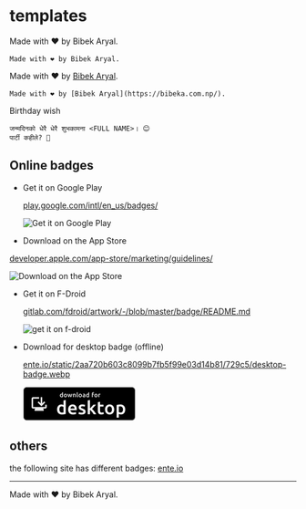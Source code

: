# templates

Made with ❤️ by Bibek Aryal.

```plaintext
Made with ❤️ by Bibek Aryal.
```

Made with ❤️ by [Bibek Aryal](https://bibeka.com.np/).

```plaintext
Made with ❤️ by [Bibek Aryal](https://bibeka.com.np/).
```

Birthday wish

```plaintext
जन्मदिनको धेरै धेरै शुभकामना <FULL NAME>। 😊
पार्टी कहीले? 🥳
```

## Online badges

- Get it on Google Play

  [play.google.com/intl/en_us/badges/](https://play.google.com/intl/en_us/badges/)

  ![Get it on Google Play](https://play.google.com/intl/en_us/badges/static/images/badges/en_badge_web_generic.png)

- Download on the App Store

[developer.apple.com/app-store/marketing/guidelines/](https://developer.apple.com/app-store/marketing/guidelines/)

![Download on the App Store](https://developer.apple.com/app-store/marketing/guidelines/images/badge-example-preferred.png)

- Get it on F-Droid

  [gitlab.com/fdroid/artwork/-/blob/master/badge/README.md](https://gitlab.com/fdroid/artwork/-/blob/master/badge/README.md)

  ![get it on f-droid](https://user-content.gitlab-static.net/0cdd89e5cc347206465251782615ab91f99a542d/68747470733a2f2f6664726f69642e6769746c61622e696f2f617274776f726b2f62616467652f6765742d69742d6f6e2e706e67)

- Download for desktop badge (offline)

  [ente.io/static/2aa720b603c8099b7fb5f99e03d14b81/729c5/desktop-badge.webp](https://ente.io/static/2aa720b603c8099b7fb5f99e03d14b81/729c5/desktop-badge.webp)

  ![download for desktop badge](/desktop-badge.webp)
    <!-- the file `/desktop-badge.webp` is used in [window-ahk](https://github.com/arlbibek/windows-ahk/) -->

## others

the following site has different badges: [ente.io](https://ente.io/)

---

Made with ❤️ by Bibek Aryal.
